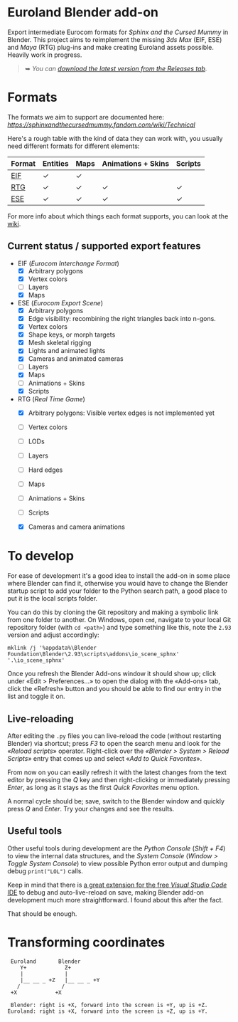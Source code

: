 # Euroland Blender add-on

Export intermediate Eurocom formats for *Sphinx and the Cursed Mummy* in Blender. This project aims to reimplement the missing *3ds Max* (EIF, ESE) and *Maya* (RTG) plug-ins and make creating Euroland assets possible. Heavily work in progress.

> ➥ *You can [download the latest version from the Releases tab](https://github.com/Swyter/sphinx-euroland/releases/tag/latest)*.

# Formats

The formats we aim to support are documented here:
*https://sphinxandthecursedmummy.fandom.com/wiki/Technical*

Here's a rough table with the kind of data they can work with, you usually need different formats for different elements:

| Format   | Entities       | Maps         | Animations + Skins | Scripts     |
| :------- | :------------- | :----------- | ------------------ | ----------- |
| [EIF]    | ✓              | ✓            |                    |             |
| [RTG]    | ✓              | ✓            | ✓                  | ✓           |
| [ESE]    | ✓              | ✓            | ✓                  | ✓           |

[EIF]: https://sphinxandthecursedmummy.fandom.com/wiki/EIF
[RTG]: https://sphinxandthecursedmummy.fandom.com/wiki/RTG
[ESE]: https://sphinxandthecursedmummy.fandom.com/wiki/ESE

For more info about which things each format supports, you can look at the [wiki].

[wiki]: https://sphinxandthecursedmummy.fandom.com/wiki/EuroLand#Intermediate_formats

## Current status / supported export features
* EIF (_Eurocom Interchange Format_)
  - [x] Arbitrary polygons
  - [x] Vertex colors
  - [ ] Layers
  - [X] Maps

* ESE (_Eurocom Export Scene_)
  - [x] Arbitrary polygons
  - [x] Edge visibility: recombining the right triangles back into n-gons.
  - [x] Vertex colors
  - [x] Shape keys, or morph targets
  - [x] Mesh skeletal rigging
  - [x] Lights and animated lights
  - [x] Cameras and animated cameras
  - [ ] Layers
  - [X] Maps
  - [ ] Animations + Skins
  - [X] Scripts

* RTG (_Real Time Game_)
  - [X] Arbitrary polygons: Visible vertex edges is not implemented yet
  - [ ] Vertex colors
  - [ ] LODs
  - [ ] Layers
  - [ ] Hard edges
  - [ ] Maps
  - [ ] Animations + Skins
  - [ ] Scripts
  - [x] Cameras and camera animations


# To develop

For ease of development it's a good idea to install the add-on in some place where Blender can find it, otherwise you would have to change the Blender startup script to add your folder to the Python search path, a good place to put it is the local scripts folder.

You can do this by cloning the Git repository and making a symbolic link from one folder to another. On Windows, open `cmd`, navigate to your local Git repository folder (with `cd <path>`) and type something like this, note the `2.93` version and adjust accordingly:
```
mklink /j '%appdata%\Blender Foundation\Blender\2.93\scripts\addons\io_scene_sphnx' '.\io_scene_sphnx'
```

Once you refresh the Blender Add-ons window it should show up; click under «Edit > Preferences...» to open the dialog with the «Add-ons» tab, click the «Refresh» button and you should be able to find our entry in the list and toggle it on.

## Live-reloading
After editing the `.py` files you can live-reload the code (without restarting Blender) via shortcut; press *F3* to open the search menu and look for the «*Reload scripts*» operator. Right-click over the *«Blender > System > Reload Scripts»* entry that comes up and select «*Add to Quick Favorites*».

From now on you can easily refresh it with the latest changes from the text editor by pressing the *Q* key and then right-clicking or immediately pressing *Enter*, as long as it stays as the first *Quick Favorites* menu option.

A normal cycle should be; save, switch to the Blender window and quickly press *Q* and *Enter*. Try your changes and see the results.

## Useful tools
Other useful tools during development are the _Python Console_ (_Shift + F4_) to view the internal data structures, and the _System Console_ (_Window > Toggle System Console_) to view possible Python error output and dumping debug `print("LOL")` calls.

Keep in mind that there is [a great extension for the free *Visual Studio Code* IDE](https://github.com/JacquesLucke/blender_vscode) to debug and auto-live-reload on save, making Blender add-on development much more straightforward. I found about this after the fact.

That should be enough.

# Transforming coordinates

     Euroland       Blender
        Y+            Z+
        |             |
        |__ __ _ +Z   |__ __ _ +Y
       /             /
     +X            +X

     Blender: right is +X, forward into the screen is +Y, up is +Z.
    Euroland: right is +X, forward into the screen is +Z, up is +Y.